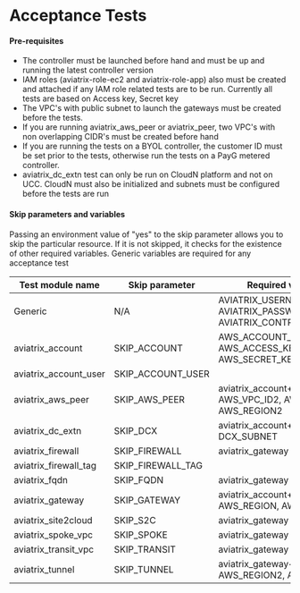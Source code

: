 # Acceptance Tests

#### Pre-requisites

- The controller must be launched before hand and must be up and running the latest controller version
- IAM roles (aviatrix-role-ec2 and aviatrix-role-app) also must be created and attached if any IAM role related tests are to be run. Currently all tests are based on Access key, Secret key
- The VPC's with public subnet to launch the gateways must be created before the tests.
- If you are running aviatrix_aws_peer or aviatrix_peer, two VPC's with non overlapping CIDR's must be created before hand
- If you are running the tests on a BYOL controller, the customer ID must be set prior to the tests, otherwise run the tests on a PayG metered controller.
- aviatrix_dc_extn test can only be run on CloudN platform and not on UCC. CloudN must also be initialized and subnets must be configured before the tests are run

#### Skip parameters and variables

Passing an environment value of "yes" to the skip parameter allows you to skip the particular resource. If it is not skipped, it checks for the existence of other required variables. Generic variables are required for any acceptance test

| Test module name      | Skip parameter    | Required variables                                           |
| --------------------- | ----------------- | ------------------------------------------------------------ |
| Generic               | N/A               | AVIATRIX_USERNAME, AVIATRIX_PASSWORD, AVIATRIX_CONTROLLER_IP |
| aviatrix_account      | SKIP_ACCOUNT      | AWS_ACCOUNT_NUMBER, AWS_ACCESS_KEY, AWS_SECRET_KEY           |
| aviatrix_account_user | SKIP_ACCOUNT_USER |                                                              |
| aviatrix_aws_peer     | SKIP_AWS_PEER     | aviatrix_account+AWS_VPC_ID, AWS_VPC_ID2, AWS_REGION, AWS_REGION2 |
| aviatrix_dc_extn      | SKIP_DCX          | aviatrix_account+AWS_REGION, DCX_SUBNET                      |
| aviatrix_firewall     | SKIP_FIREWALL     | aviatrix_gateway                                             |
| aviatrix_firewall_tag | SKIP_FIREWALL_TAG |                                                              |
| aviatrix_fqdn         | SKIP_FQDN         | aviatrix_gateway                                             |
| aviatrix_gateway      | SKIP_GATEWAY      | aviatrix_account+AWS_VPC_ID, AWS_REGION, AWS_VPC_NET         |
| aviatrix_site2cloud   | SKIP_S2C          | aviatrix_gateway                                             |
| aviatrix_spoke_vpc    | SKIP_SPOKE        | aviatrix_gateway                                             |
| aviatrix_transit_vpc  | SKIP_TRANSIT      | aviatrix_gateway                                             |
| aviatrix_tunnel       | SKIP_TUNNEL       | aviatrix_gateway+AWS_VPC_ID2, AWS_REGION2, AWS_VPC_NET2      |


